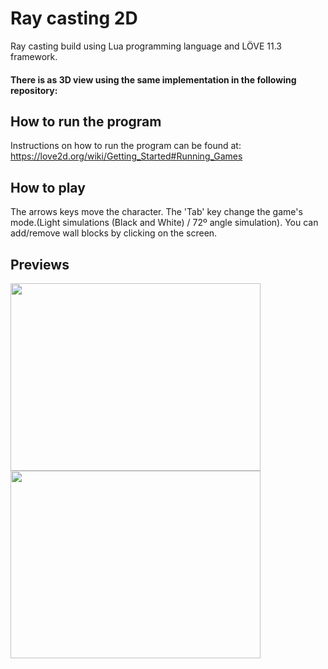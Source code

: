# Ray casting 2D
Ray casting build using Lua programming language and LÖVE 11.3 framework.

#### There is as 3D view using the same implementation in the following repository: 

## How to run the program
Instructions on how to run the program can be found at: https://love2d.org/wiki/Getting_Started#Running_Games

## How to play
The arrows keys move the character. The 'Tab' key change the game's mode.(Light simulations (Black and White) / 72º angle simulation).
You can add/remove wall blocks by clicking on the screen.

## Previews
<p>
  <img src="https://github.com/MatheusCod/Ray_casting_2D/blob/master/preview1.gif" width="400" height="300">
  <img src="https://github.com/MatheusCod/Ray_casting_2D/blob/master/preview2.gif" width="400" height="300">
</p>

